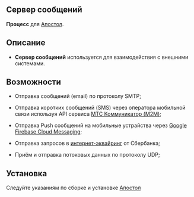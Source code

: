 Сервер сообщений
-
**Процесс** для [Апостол](https://github.com/ufocomp/apostol-aws).

Описание
-
* **Сервер сообщений** используется для взаимодействия с внешними системами.

Возможности
-

- Отправка сообщений (email) по протоколу SMTP;

- Отправка коротких сообщений (SMS) через оператора мобильной связи используя API сервиса [МТС Коммуникатор (M2M)](https://www.mcommunicator.ru/);

- Отправка Push сообщений на мобильные устрайства через [Google Firebase Cloud Messaging](https://firebase.google.com/docs/cloud-messaging);

- Отправка запросов в [интернет-эквайринг](https://securepayments.sberbank.ru/wiki/doku.php/integration:api:rest:start) от Сбербанка;

- Приём и отправка потоковых данных по протоколу UDP;

Установка
-
Следуйте указаниям по сборке и установке [Апостол](https://github.com/ufocomp/apostol-aws#%D1%81%D0%B1%D0%BE%D1%80%D0%BA%D0%B0-%D0%B8-%D1%83%D1%81%D1%82%D0%B0%D0%BD%D0%BE%D0%B2%D0%BA%D0%B0)

